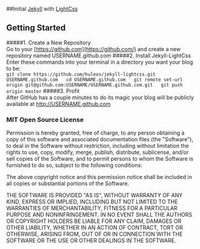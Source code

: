 ##Initial [Jekyll](http://jekyllrb.com/) with [LightCss](https://github.com/huleos/lightcss/archive/master.zip)

## Getting Started
#####1. Create a New Repository  
Go to your [https://github.com](https://github.com/) and create a new repository named USERNAME.github.com
#####2. Install Jekyll-LightCss  
Enter these commands into your terminal in a directory you want your blog to be:  
``git clone https://github.com/huleos/jekyll-lightcss.git USERNAME.github.com  
cd USERNAME.github.com  
git remote set-url origin git@github.com:USERNAME/USERNAME.github.com.git  
git push origin master``
#####3. Profit  
After GitHub has a couple minutes to do its magic your blog will be publicly available at http://USERNAME.github.com 

### MIT Open Source License

Permission is hereby granted, free of charge, to any person obtaining a copy of this software and associated documentation files (the "Software"), to deal in the Software without restriction, including without limitation the rights to use, copy, modify, merge, publish, distribute, sublicense, and/or sell copies of the Software, and to permit persons to whom the Software is furnished to do so, subject to the following conditions:

The above copyright notice and this permission notice shall be included in all copies or substantial portions of the Software.

THE SOFTWARE IS PROVIDED "AS IS", WITHOUT WARRANTY OF ANY KIND, EXPRESS OR IMPLIED, INCLUDING BUT NOT LIMITED TO THE WARRANTIES OF MERCHANTABILITY, FITNESS FOR A PARTICULAR PURPOSE AND NONINFRINGEMENT. IN NO EVENT SHALL THE AUTHORS OR COPYRIGHT HOLDERS BE LIABLE FOR ANY CLAIM, DAMAGES OR OTHER LIABILITY, WHETHER IN AN ACTION OF CONTRACT, TORT OR OTHERWISE, ARISING FROM, OUT OF OR IN CONNECTION WITH THE SOFTWARE OR THE USE OR OTHER DEALINGS IN THE SOFTWARE.